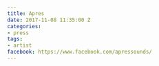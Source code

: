 ```yaml
---
title: Apres
date: 2017-11-08 11:35:00 Z
categories:
- press
tags:
- artist
facebook: https://www.facebook.com/apressounds/
---
```


